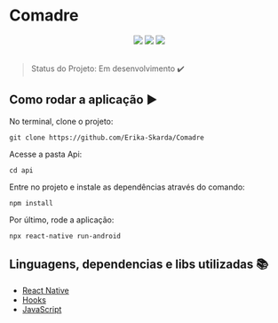 # Comadre

<div align="center">
    <img src="https://img.shields.io/static/v1?label=REACT NATIVE&message=library&color=blue&style=for-the-badge&logo=REACT NATIVE"/>
    <img src="https://img.shields.io/static/v1?label=Javascript&message=library&color=yellow&style=for-the-badge&logo=JAVASCRIPT" />
    <img src="https://img.shields.io/static/v1?label=HOOKS&message=library&color=yellow&style=for-the-badge&logo=HOOKS" />
</div>
</br>

> Status do Projeto: Em desenvolvimento :heavy_check_mark: 


## Como rodar a aplicação :arrow_forward:

No terminal, clone o projeto: 

```
git clone https://github.com/Erika-Skarda/Comadre
```
Acesse a pasta Api:
```
cd api
```
Entre no projeto e instale as dependências através do comando:
```
npm install
```
Por último, rode a aplicação: 
```
npx react-native run-android
```

## Linguagens, dependencias e libs utilizadas :books:

- [React Native](https://reactnative.dev/)
- [Hooks](https://reactjs.org/docs/hooks-intro.html)
- [JavaScript](https://javascript.plainenglish.io/)

